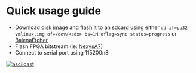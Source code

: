 # Quick usage guide
- Download [disk image](https://github.com/fontamsoc/pu32/releases/download/pu32.20210708/pu32-vmlinux.img.xz) and flash it to an sdcard using either `dd if=pu32-vmlinux.img of=/dev/<sdx> bs=1M oflag=sync status=progress` or [BalenaEtcher](https://www.balena.io/etcher)
- Flash FPGA bitstream (ie: [NexysA7](https://reference.digilentinc.com/programmable-logic/nexys-a7/reference-manual#usb_host_and_micro_sd_programming))
- Connect to serial port using 115200n8

[![asciicast](https://asciinema.org/a/424616.svg)](https://asciinema.org/a/424616?t=10)
